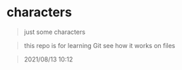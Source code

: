 ﻿# characters
> just some characters

> this repo is for learning Git
> see how it works on files

> 2021/08/13 10:12